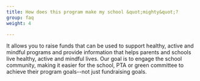 ```yaml
---
title: How does this program make my school &quot;mighty&quot;?
group: faq
weight: 4

---
```


It allows you to raise funds that can be used to support healthy, active and mindful programs and provide information that helps parents and schools live healthy, active and mindful lives. Our goal is to engage the school community, making it easier for the school, PTA or green committee to achieve their program goals--not just fundraising goals.